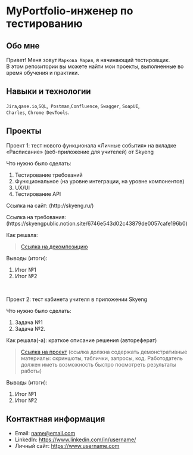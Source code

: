 # MyPortfolio-инженер по тестированию
## Обо мне 

Привет! Меня зовут ``Маркова Мария``, я начинающий тестировщик. <br>
В этом репозитории вы можете найти мои проекты, выполненные во время обучения и практики.
<br>

## Навыки и технологии
``Jira``,``qase.io``,``SQL``,`` Postman``,``Confluence``, ``Swagger``, ``SoapUI``, <br>
``Charles``, ``Chrome DevTools``.




## Проекты

<p> Проект 1: тест нового функционала «Личные события» на вкладке «Расписание» (веб-приложение для учителей) от Skyeng</p>
<p>Что нужно было сделать:<p>
<ol>
  <li>Тестирование требований</li>
  <li>Функциональное (на уровне интеграции, на уровне компонентов)</li>
  <li>UX/UI</li>
  <li>Тестирование API</li>
</ol>

<p>Ссылка на сайт: (http://skyeng.ru/)<p>

<p>Ссылка на требования: (https://skyengpublic.notion.site/6746e543d02c43879de0057cafe196b0)<p>

<p>Как решала:<p>

> <a href="(https://miro.com/app/board/uXjVP41BxKQ=/?share_link_id=560970552791)">Ссылка на декомпозицию</a>
 
 <p>Выводы (итоги):<p>
<ol>
  <li>Итог №1</li>
  <li>Итог №2</li>
</ol>


<br> 

<p> Проект 2: тест кабинета учителя в приложении Skyeng</p>
<p>Что нужно было сделать:<p>
<ol>
  <li>Задача №1</li>
  <li>Задача №2.</li>
</ol>

<p>Как решала(-а): краткое описание решения (автореферат)<p>

>  <a href="https://fogen.notion.site/fogen/1-2-Web-REST-API-Postman-5f1700d11e1840b2a4e244b38cb0190f">Ссылка на проект</a>
  (ссылка должна содержать демонстративные материалы: скриншоты, таблички, запросы, код. Работодатель должен иметь возможность быстро посмотреть результаты работы)
 
 <p>Выводы (итоги):<p>
<ol>
  <li>Итог №1</li>
  <li>Итог №2</li>
</ol>



## Контактная информация
- Email: name@email.com
- LinkedIn: https://www.linkedin.com/in/username/
- Личный сайт: https://www.username.com
